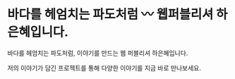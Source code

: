 # 바다를 헤엄치는 파도처럼 〰️ 웹퍼블리셔 하은혜입니다.
<!-- -->
바다를 헤엄치는 파도처럼, 이야기를 만드는 웹 퍼블리셔 하은혜입니다.

저의 이야기가 담긴 프로젝트를 통해 다양한 이야기를 지금 바로 만나보세요.
